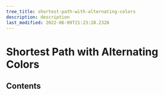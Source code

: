 ```yaml
---
tree_title: shortest-path-with-alternating-colors
description: description
last_modified: 2022-06-09T21:23:28.2328
---
```


# Shortest Path with Alternating Colors

## Contents
